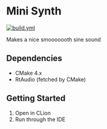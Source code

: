 # Mini Synth 

[![build.yml](https://github.com/rhargreaves/mini-synth/actions/workflows/build.yml/badge.svg)](https://github.com/rhargreaves/mini-synth/actions/workflows/build.yml)

Makes a nice smooooooth sine sound

## Dependencies

* CMake 4.x
* RtAudio (fetched by CMake)

## Getting Started

1. Open in CLion
2. Run through the IDE